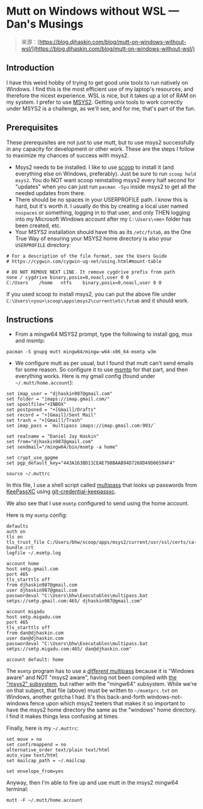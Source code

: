 <!--yml
category: 未分类
date: 2024-05-29 12:40:33
-->

# Mutt on Windows without WSL — Dan's Musings

> 来源：[https://blog.djhaskin.com/blog/mutt-on-windows-without-wsl/](https://blog.djhaskin.com/blog/mutt-on-windows-without-wsl/)

## Introduction

I have this weird hobby of trying to get good unix tools to run natively on Windows. I find this is the most efficient use of my laptop's resources, and therefore the nicest experience. WSL is nice, but it takes up a lot of RAM on my system. I prefer to use [MSYS2](https://www.msys2.org/docs/what-is-msys2/). Getting unix tools to work correctly under MSYS2 is a challenge, as we'll see, and for me, that's part of the fun.

## Prerequisites

These prerequisites are not just to use mutt, but to use msys2 successfully in any capacity for development or other work. These are the steps I follow to maximize my chances of success with msys2.

*   Msys2 needs to be installed. I like to use [scoop](https://scoop.sh/) to install it (and everything else on Windows, preferably). Just be sure to run `scoop hold msys2`. You do NOT want scoop reinstalling msys2 every half second for "updates" when you can just run `pacman -Syu` inside msys2 to get all the needed updates from there.
*   There should be no spaces in your USERPROFILE path. I know this is hard, but it's worth it. I usually do this by creating a local user named `nospaces` or something, logging in to that user, and only THEN logging into my Microsoft Windows account after my `C:\Users\<me>` folder has been created, etc.
*   Your MSYS2 installation should have this as its `/etc/fstab`, as the One True Way of ensuring your MSYS2 home directory is also your `USERPROFILE` directory:

```
# For a description of the file format, see the Users Guide
# https://cygwin.com/cygwin-ug-net/using.html#mount-table

# DO NOT REMOVE NEXT LINE. It remove cygdrive prefix from path
none / cygdrive binary,posix=0,noacl,user 0 0
C:/Users    /home   ntfs    binary,posix=0,noacl,user 0 0 
```

If you used scoop to install msys2, you can put the above file under `C:\Users\<you>\scoop\apps\msys2\current\etc\fstab` and it should work.

## Instructions

*   From a mingw64 MSYS2 prompt, type the following to install gpg, mux and msmtp:

```
pacman -S gnupg mutt mingw64/mingw-w64-x86_64-msmtp w3m 
```

*   We configure mutt as per usual, but I found that mutt can't send emails for some reason. So configure it to use [msmtp](https://marlam.de/msmtp/) for that part, and then everything works. Here is my gmail config (found under `~/.mutt/home.account`):

```
set imap_user = "djhaskin987@gmail.com"
set folder = "imaps://imap.gmail.com/"
set spoolfile="+INBOX"
set postponed = "+[Gmail]/Drafts"
set record = "+[Gmail]/Sent Mail"
set trash = "+[Gmail]/Trash"
set imap_pass = `multipass imaps://imap.gmail.com:993/`

set realname = "Daniel Jay Haskin"
set from="djhaskin987@gmail.com"
set sendmail="/mingw64/bin/msmtp -a home"

set crypt_use_gpgme
set pgp_default_key="443A163BD11CEAE798BAAB94D7268D49D06594F4"

source ~/.muttrc 
```

In this file, I use a shell script called [multipass](https://git.sr.ht/~skin/dotfiles/tree/main/item/dot-local/bin/multipass) that looks up passwords from [KeePassXC](https://keepassxc.org/) using [git-credential-keepassxc](https://github.com/Frederick888/git-credential-keepassxc).

We also see that I use `msmtp` configured to send using the home account.

Here is my `msmtp` config:

```
defaults
auth on
tls on
tls_trust_file C:/Users/bhw/scoop/apps/msys2/current/usr/ssl/certs/ca-bundle.crt
logfile ~/.msmtp.log

account home
host smtp.gmail.com
port 465
tls_starttls off
from djhaskin987@gmail.com
user djhaskin987@gmail.com
passwordeval "C:\Users\bhw\Executables\multipass.bat smtps://smtp.gmail.com:465/ djhaskin987@gmail.com"

account migadu
host smtp.migadu.com
port 465
tls_starttls off
from dan@djhaskin.com
user dan@djhaskin.com
passwordeval "C:\Users\bhw\Executables\multipass.bat smtps://smtp.migadu.com:465/ dan@djhaskin.com"

account default: home 
```

The `msmtp` program has to use a [*different* multipass](https://git.sr.ht/~skin/dotfiles/tree/main/item/Windows/Executables/multipass.bat) because it is "Windows aware" and NOT "msys2 aware", having not been compiled with [the "msys2" subsystem](https://www.msys2.org/wiki/MSYS2-introduction/), but rather with the "mingw64" subsystem. While we're on that subject, that file (above) must be written to `~/msmtprc.txt` on Windows, another gotcha I had. It's this back-and-forth windows-not-windows fence upon which msys2 teeters that makes it so important to have the msys2 home directory the same as the "windows" home directory. I find it makes things less confusing at times.

Finally, here is my `~/.muttrc`:

```
set move = no
set confirmappend = no
alternative_order text/plain text/html
auto_view text/html
set mailcap_path = ~/.mailcap

set envelope_from=yes 
```

Anyway, then I'm able to fire up and use mutt in the msys2 mingw64 terminal:

```
mutt -F ~/.mutt/home.account 
```